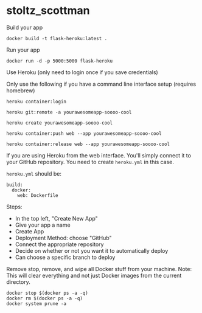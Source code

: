# stoltz_scottman


Build your app
```
docker build -t flask-heroku:latest .
```

Run your app
```
docker run -d -p 5000:5000 flask-heroku
```

Use Heroku (only need to login once if you save credentials)

Only use the following if you have a command line interface setup (requires homebrew)
```
heroku container:login

heroku git:remote -a yourawesomeapp-soooo-cool

heroku create yourawesomeapp-soooo-cool

heroku container:push web --app yourawesomeapp-soooo-cool

heroku container:release web --app yourawesomeapp-soooo-cool
```

If you are using Heroku from the web interface. You'll simply connect it to your GitHub repository. You need to create `heroku.yml` in this case.

`heroku.yml` should be:

```
build:
  docker:
    web: Dockerfile
```



Steps: 

  - In the top left, "Create New App"
  - Give your app a name
  - Create App
  - Deployment Method: choose "GitHub"
  - Connect the appropriate repository
  - Decide on whether or not you want it to automatically deploy
  - Can choose a specific branch to deploy


Remove stop, remove, and wipe all Docker stuff from your machine. Note: This will clear everything and not just Docker images from the current directory.
```
docker stop $(docker ps -a -q)
docker rm $(docker ps -a -q)
docker system prune -a
```